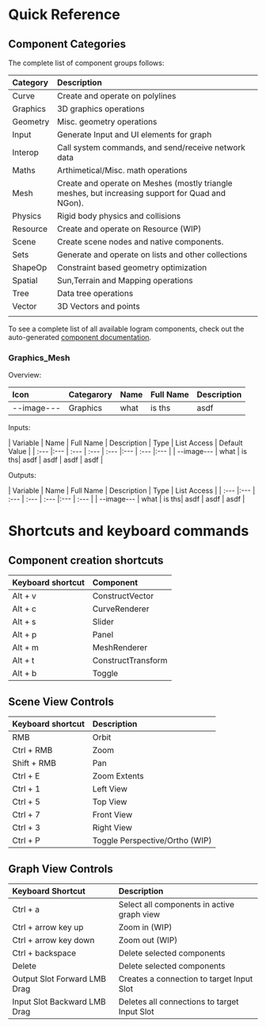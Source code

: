 # Quick Reference

## Component Categories

The complete list of component groups follows:

| Category | Description |
| :--- | :--- |
| Curve | Create and operate on polylines |
| Graphics | 3D graphics operations |
| Geometry | Misc. geometry operations |
| Input | Generate Input and UI elements for graph |
| Interop | Call system commands, and send/receive network data |
| Maths | Arthimetical/Misc. math operations |
| Mesh | Create and operate on Meshes \(mostly triangle meshes, but increasing support for Quad and NGon\). |
| Physics | Rigid body physics and collisions |
| Resource | Create and operate on Resource \(WIP\) |
| Scene | Create scene nodes and native components. |
| Sets | Generate and operate on lists and other collections |
| ShapeOp | Constraint based geometry optimization |
| Spatial | Sun,Terrain and Mapping operations |
| Tree | Data tree operations |
| Vector | 3D Vectors and points |
|  |  |

To see a complete list of all available Iogram components, check out the auto-generated [component documentation](https://meshgeometry.github.io).

### Graphics_Mesh
Overview:

| Icon | Categarory | Name | Full Name | Description |
| :--- |:--- | :--- | :--- | :---|
| --image--- | Graphics | what | is ths| asdf |

Inputs:

| Variable | Name | Full Name | Description | Type | List Access | Default Value |
| :--- |:--- | :--- | :--- | :--- |:--- | :--- |:--- |
| --image--- | what | is ths| asdf | asdf | asdf | asdf |

Outputs:

| Variable | Name | Full Name | Description | Type | List Access |
| :--- |:--- | :--- | :--- | :--- |:--- | :--- |
| --image--- | what | is ths| asdf | asdf | asdf |







# Shortcuts and keyboard commands

## Component creation shortcuts

| Keyboard shortcut | Component |
| :--- | :--- |
| Alt + v | ConstructVector |
| Alt + c | CurveRenderer |
| Alt + s | Slider |
| Alt + p | Panel |
| Alt + m | MeshRenderer |
| Alt + t | ConstructTransform |
| Alt + b | Toggle |

## Scene View Controls

| Keyboard shortcut | Description |
| :--- | :--- |
| RMB | Orbit |
| Ctrl + RMB | Zoom |
| Shift + RMB | Pan |
| Ctrl + E | Zoom Extents |
| Ctrl + 1 | Left View |
| Ctrl + 5 | Top View |
| Ctrl + 7 | Front View |
| Ctrl + 3 | Right View |
| Ctrl + P | Toggle Perspective/Ortho \(WIP\) |

## Graph View Controls

| Keyboard Shortcut | Description |
| :--- | :--- |
| Ctrl + a | Select all components in active graph view |
| Ctrl + arrow key up | Zoom in \(WIP\) |
| Ctrl + arrow key down | Zoom out \(WIP\) |
| Ctrl + backspace | Delete selected components |
| Delete | Delete selected components |
| Output Slot Forward LMB Drag | Creates a connection to target Input Slot |
| Input Slot Backward LMB Drag | Deletes all connections to target Input Slot |



